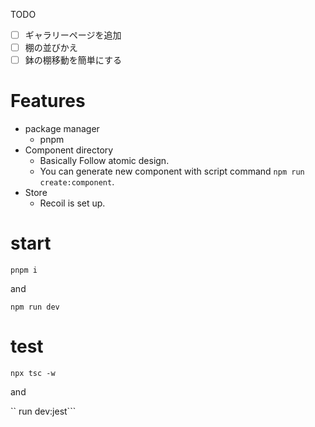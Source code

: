 TODO

- [ ] ギャラリーページを追加
- [ ] 棚の並びかえ
- [ ] 鉢の棚移動を簡単にする

# Features

- package manager
  - pnpm
- Component directory
  - Basically Follow atomic design.
  - You can generate new component with script command `npm run create:component`.
- Store
  - Recoil is set up.

# start

```pnpm i```

and 

```npm run dev```
 
# test

```npx tsc -w```

and 

`` run dev:jest```
